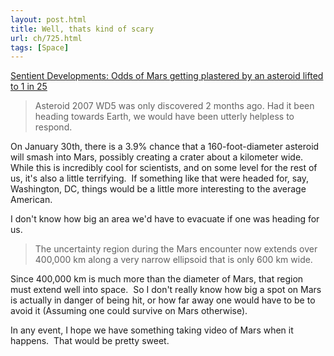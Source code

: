 ```yaml
---
layout: post.html
title: Well, thats kind of scary
url: ch/725.html
tags: [Space]
---
```

[Sentient Developments: Odds of Mars getting plastered by an asteroid lifted to 1 in 25](http://sentientdevelopments.blogspot.com/2007/12/odds-of-mars-getting-plastered-by.html)

> Asteroid 2007 WD5 was only discovered 2 months ago. Had it been heading towards Earth, we would have been utterly helpless to respond.

On January 30th, there is a 3.9% chance that a 160-foot-diameter asteroid will smash into Mars, possibly creating a crater about a kilometer wide.  While this is incredibly cool for scientists, and on some level for the rest of us, it's also a little terrifying.  If something like that were headed for, say, Washington, DC, things would be a little more interesting to the average American.

I don't know how big an area we'd have to evacuate if one was heading for us. 

> The uncertainty region during the Mars encounter now extends over 400,000 km along a very narrow ellipsoid that is only 600 km wide.

Since 400,000 km is much more than the diameter of Mars, that region must extend well into space.  So I don't really know how big a spot on Mars is actually in danger of being hit, or how far away one would have to be to avoid it (Assuming one could survive on Mars otherwise).

In any event, I hope we have something taking video of Mars when it happens.  That would be pretty sweet.
